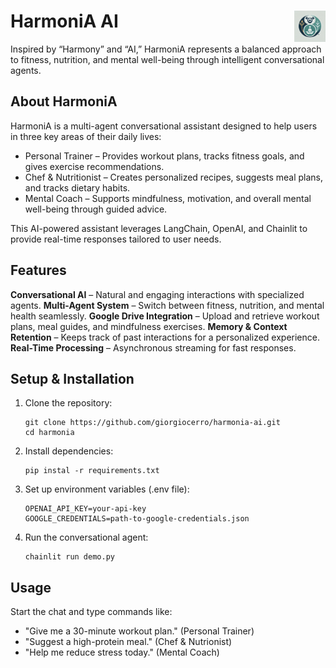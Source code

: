 # HarmoniA AI <img src="images/harmonia-logo.png" alt="HarmoniA AI Logo" width="50" align="right">

Inspired by “Harmony” and “AI,” HarmoniA represents a balanced approach to fitness, nutrition, and mental well-being through intelligent conversational agents.


## About HarmoniA

HarmoniA is a multi-agent conversational assistant designed to help users in three key areas of their daily lives:
- Personal Trainer – Provides workout plans, tracks fitness goals, and gives exercise recommendations.
- ️Chef & Nutritionist – Creates personalized recipes, suggests meal plans, and tracks dietary habits.
- Mental Coach – Supports mindfulness, motivation, and overall mental well-being through guided advice.

This AI-powered assistant leverages LangChain, OpenAI, and Chainlit to provide real-time responses tailored to user needs.

## Features

**Conversational AI** – Natural and engaging interactions with specialized agents.
**Multi-Agent System** – Switch between fitness, nutrition, and mental health seamlessly.
**Google Drive Integration** – Upload and retrieve workout plans, meal guides, and mindfulness exercises.
**Memory & Context Retention** – Keeps track of past interactions for a personalized experience.
**Real-Time Processing** – Asynchronous streaming for fast responses.

## Setup & Installation

1. Clone the repository:
    ```
    git clone https://github.com/giorgiocerro/harmonia-ai.git
    cd harmonia
    ```

2. Install dependencies:
    ```
    pip instal -r requirements.txt
    ```

3. Set up environment variables (.env file):
   ```
   OPENAI_API_KEY=your-api-key
   GOOGLE_CREDENTIALS=path-to-google-credentials.json
   ```

4. Run the conversational agent:
   ```
   chainlit run demo.py
   ```

## Usage

Start the chat and type commands like:
- "Give me a 30-minute workout plan." (Personal Trainer)
- "Suggest a high-protein meal." (Chef & Nutrionist)
- "Help me reduce stress today." (Mental Coach)

